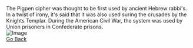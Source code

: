 The Pigpen cipher was thought to be first used by ancient Hebrew rabbi's. In a twist of irony, it's said that it was also used suring the crusades by the Knights Templar. During the American Civil War, the system was used by Union prisoners in Confederate prisons.  
![Image](https://cdn.mos.cms.futurecdn.net/uuFwFxyidsfzUizAsFRWq8.jpg)  
[Go Back](README.md)

